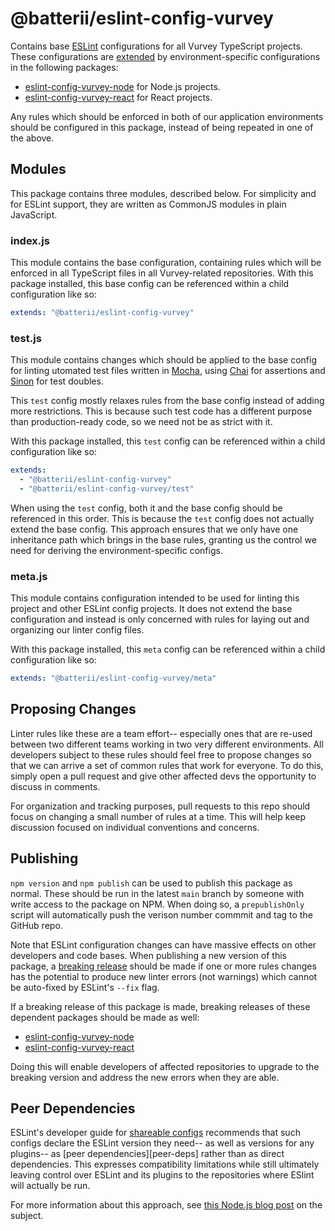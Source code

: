 # @batterii/eslint-config-vurvey
Contains base [ESLint][eslint] configurations for all Vurvey TypeScript projects. These
configurations are [extended][eslint-ext] by environment-specific configurations in the
following packages:

- [eslint-config-vurvey-node][eslint-config-vurvey-node] for Node.js projects.
- [eslint-config-vurvey-react][eslint-config-vurvey-react] for React projects.

Any rules which should be enforced in both of our application environments should be configured in
this package, instead of being repeated in one of the above.


## Modules
This package contains three modules, described below. For simplicity and for ESLint support, they
are written as CommonJS modules in plain JavaScript.

### index.js
This module contains the base configuration, containing rules which will be enforced in all
TypeScript files in all Vurvey-related repositories. With this package installed, this base config
can be referenced within a child configuration like so:

```yaml
extends: "@batterii/eslint-config-vurvey"
```

### test.js
This module contains changes which should be applied to the base config for linting utomated test
files written in [Mocha][mocha], using [Chai][chai] for assertions and [Sinon][sinon] for test
doubles.

This `test` config mostly relaxes rules from the base config instead of adding more restrictions.
This is because such test code has a different purpose than production-ready code, so we need not be
as strict with it.

With this package installed, this `test` config can be referenced within a child configuration like
so:

```yaml
extends:
  - "@batterii/eslint-config-vurvey"
  - "@batterii/eslint-config-vurvey/test"
```

When using the `test` config, both it and the base config should be referenced in this order. This
is because the `test` config does not actually extend the base config. This approach ensures that
we only have one inheritance path which brings in the base rules, granting us the control we need
for deriving the environment-specific configs.

### meta.js
This module contains configuration intended to be used for linting this project and other ESLint
config projects. It does not extend the base configuration and instead is only concerned with rules
for laying out and organizing our linter config files.


With this package installed, this `meta` config can be referenced within a child configuration like
so:

```yaml
extends: "@batterii/eslint-config-vurvey/meta"
```


## Proposing Changes
Linter rules like these are a team effort-- especially ones that are re-used between two different
teams working in two very different environments. All developers subject to these rules should feel
free to propose changes so that we can arrive a set of common rules that work for everyone. To do
this, simply open a pull request and give other affected devs the opportunity to discuss in
comments.

For organization and tracking purposes, pull requests to this repo should focus on changing a
small number of rules at a time. This will help keep discussion focused on individual conventions
and concerns.


## Publishing
`npm version` and `npm publish` can be used to publish this package as normal. These should be run
in the latest `main` branch by someone with write access to the package on NPM. When doing so, a
`prepublishOnly` script will automatically push the verison number commmit and tag to the
GitHub repo.

Note that ESLint configuration changes can have massive effects on other developers and code bases.
When publishing a new version of this package, a [breaking release][semver] should be made if one or
more rules changes has the potential to produce new linter errors (not warnings) which cannot be
auto-fixed by ESLint's `--fix` flag.

If a breaking release of this package is made, breaking releases of these dependent packages should
be made as well:

- [eslint-config-vurvey-node][eslint-config-vurvey-node]
- [eslint-config-vurvey-react][eslint-config-vurvey-react]

Doing this will enable developers of affected repositories to upgrade to the breaking version and
address the new errors when they are able.


## Peer Dependencies
ESLint's developer guide for [shareable configs][eslint-share] recommends that such configs
declare the ESLint version they need-- as well as versions for any plugins-- as
[peer dependencies][peer-deps] rather than as direct dependencies. This expresses compatibility
limitations while still ultimately leaving control over ESLint and its plugins to the repositories
where ESlint will actually be run.

For more information about this approach, see [this Node.js blog post][peer-deps-blog] on the
subject.


[chai]: https://www.chaijs.com/
[eslint]: https://eslint.org/
[eslint-config-vurvey-node]: https://github.com/Batterii/eslint-config-vurvey-node
[eslint-config-vurvey-react]: https://github.com/Batterii/eslint-config-vurvey-react
[eslint-ext]: https://eslint.org/docs/user-guide/configuring/configuration-files#extending-configuration-files
[eslint-share]: https://eslint.org/docs/developer-guide/shareable-configs
[mocha]: https://mochajs.org/
[peer-dependencies]: https://docs.npmjs.com/cli/v7/configuring-npm/package-json#peerdependencies
[peer-deps-blog]: https://nodejs.org/en/blog/npm/peer-dependencies/
[semver]: https://semver.org/
[sinon]: https://sinonjs.org/
